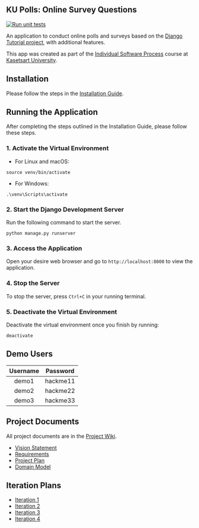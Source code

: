 ## KU Polls: Online Survey Questions 
[![Run unit tests](https://github.com/NewOsakA/ku-polls/actions/workflows/unittests.yml/badge.svg)](https://github.com/NewOsakA/ku-polls/actions/workflows/unittests.yml)

An application to conduct online polls and surveys based
on the [Django Tutorial project](https://docs.djangoproject.com/en/5.1/intro/tutorial01/), with
additional features. 

This app was created as part of the [Individual Software Process](
https://cpske.github.io/ISP) course at [Kasetsart University](https://www.ku.ac.th).

## Installation

Please follow the steps in the [Installation Guide](Installation.md).


## Running the Application

After completing the steps outlined in the Installation Guide, please follow these steps.

### 1. Activate the Virtual Environment
* For Linux and macOS:
```
source venv/bin/activate
```
* For Windows:
```
.\venv\Scripts\activate
```

### 2. Start the Django Development Server
Run the following command to start the server. 
```
python manage.py runserver
```

### 3. Access the Application
Open your desire web browser and go to ```http://localhost:8000``` to view the application.

### 4. Stop the Server
To stop the server, press ```Ctrl+C``` in your running terminal.

### 5. Deactivate the Virtual Environment
Deactivate the virtual environment once you finish by running:
``` 
deactivate
```

## Demo Users
| Username | Password |
|:--------:|----------|
|  demo1   | hackme11 |
|  demo2   | hackme22 |
|  demo3   | hackme33 |


## Project Documents

All project documents are in the [Project Wiki](../../wiki/Home).

- [Vision Statement](../../wiki/Vision-and-Scope)
- [Requirements](../../wiki/Requirements)
- [Project Plan](../../wiki/Project-Plan)
- [Domain Model](../../wiki/Domain-Model)

## Iteration Plans
- [Iteration 1](../../wiki/Iteration-1-Plan)
- [Iteration 2](../../wiki/Iteration-2-Plan)
- [Iteration 3](../../wiki/Iteration-3-Plan)
- [Iteration 4](../../wiki/Iteration-4-Plan)

